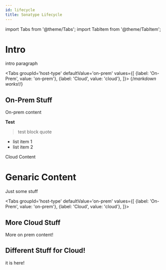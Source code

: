 ```yaml
---
id: lifecycle
title: Sonatype Lifecycle
---
```


import Tabs from '@theme/Tabs';
import TabItem from '@theme/TabItem';

# Intro
intro paragraph

<Tabs
groupId='host-type'
defaultValue='on-prem'
values={[
    {label: 'On-Prem', value: 'on-prem'},
        {label: 'Cloud', value: 'cloud'},
]}>
<TabItem value='on-prem'>
{/*markdown works!*/}

## On-Prem Stuff

On-prem content

**Test**

> test block quote

* list item 1
* list item 2


</TabItem>
<TabItem value='cloud'>Cloud Content</TabItem>

</Tabs>

# Genaric Content

Just some stuff 


<Tabs
groupId='host-type'
defaultValue='on-prem'
values={[
    {label: 'On-Prem', value: 'on-prem'},
        {label: 'Cloud', value: 'cloud'},
]}>

<TabItem value='on-prem'>

## More Cloud Stuff 

More on prem content!

</TabItem>
<TabItem value='cloud'>

## Different Stuff for Cloud!

it is here!

</TabItem>
</Tabs>


